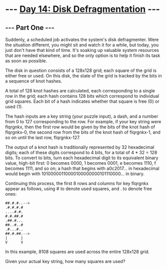 ﻿--- [Day 14: Disk Defragmentation](https://adventofcode.com/2017/day/14) ---
====================================
--- Part One ---
----------------
Suddenly, a scheduled job activates the system's disk defragmenter. Were the situation different, you might sit and watch it for a while, but today, you just don't have that kind of time. It's soaking up valuable system resources that are needed elsewhere, and so the only option is to help it finish its task as soon as possible.

The disk in question consists of a 128x128 grid; each square of the grid is either free or used. On this disk, the state of the grid is tracked by the bits in a sequence of knot hashes.

A total of 128 knot hashes are calculated, each corresponding to a single row in the grid; each hash contains 128 bits which correspond to individual grid squares. Each bit of a hash indicates whether that square is free (0) or used (1).

The hash inputs are a key string (your puzzle input), a dash, and a number from 0 to 127 corresponding to the row. For example, if your key string were flqrgnkx, then the first row would be given by the bits of the knot hash of flqrgnkx-0, the second row from the bits of the knot hash of flqrgnkx-1, and so on until the last row, flqrgnkx-127.

The output of a knot hash is traditionally represented by 32 hexadecimal digits; each of these digits correspond to 4 bits, for a total of 4 * 32 = 128 bits. To convert to bits, turn each hexadecimal digit to its equivalent binary value, high-bit first: 0 becomes 0000, 1 becomes 0001, e becomes 1110, f becomes 1111, and so on; a hash that begins with a0c2017... in hexadecimal would begin with 10100000110000100000000101110000... in binary.

Continuing this process, the first 8 rows and columns for key flqrgnkx appear as follows, using # to denote used squares, and . to denote free ones:
```
##.#.#..-->
.#.#.#.#   
....#.#.   
#.#.##.#   
.##.#...   
##..#..#   
.#...#..   
##.#.##.-->
|      |   
V      V   
```
In this example, 8108 squares are used across the entire 128x128 grid.

Given your actual key string, how many squares are used?